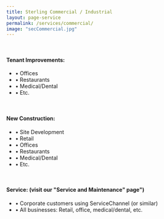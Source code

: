 ```yaml
---
title: Sterling Commercial / Industrial
layout: page-service
permalink: /services/commercial/
image: "secCommercial.jpg"
---
```


<br>
<h4 style="text-transform: none;"> Tenant Improvements: </h4>

- &#8226; Offices
- &#8226; Restaurants
- &#8226; Medical/Dental
- &#8226; Etc.

<br>
<h4 style="text-transform: none;"> New Construction:</h4>

- &#8226; Site Development
- &#8226; Retail 
- &#8226; Offices
- &#8226; Restaurants
- &#8226; Medical/Dental
- &#8226; Etc.

<br>
<h4 style="text-transform: none;"> Service: (visit our "Service and Maintenance" page") </h4>

- &#8226; Corporate customers using ServiceChannel (or similar)
- &#8226; All businesses: Retail, office, medical/dental, etc.

